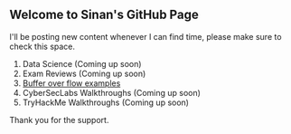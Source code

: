 ## Welcome to Sinan's GitHub Page

I'll be posting new content whenever I can find time, please make sure to check this space. 

  1. Data Science (Coming up soon)
  2. Exam Reviews (Coming up soon)
  3. [Buffer over flow examples](bufferoverflows.md)
  4. CyberSecLabs Walkthroughs (Coming up soon)
  5. TryHackMe Walkthroughs (Coming up soon)

Thank you for the support.
